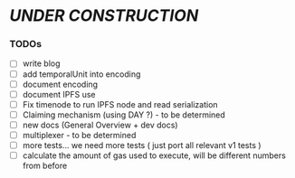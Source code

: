 # _UNDER CONSTRUCTION_

### TODOs
 - [ ] write blog
 - [ ] add temporalUnit into encoding
 - [ ] document encoding
 - [ ] document IPFS use
 - [ ] Fix timenode to run IPFS node and read serialization
 - [ ] Claiming mechanism (using DAY ?) - to be determined
 - [ ] new docs (General Overview + dev docs)
 - [ ] multiplexer - to be determined
 - [ ] more tests... we need more tests ( just port all relevant v1 tests )
 - [ ] calculate the amount of gas used to execute, will be different numbers from before
